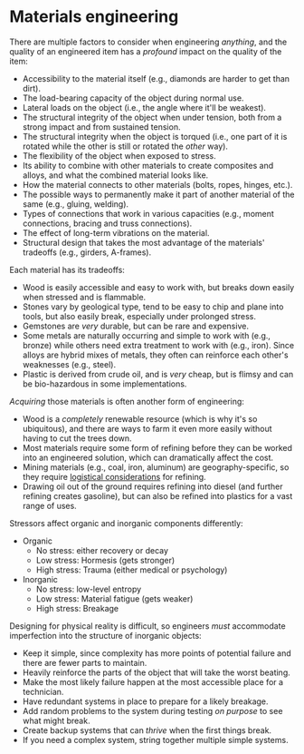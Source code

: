 
# Materials engineering

There are multiple factors to consider when engineering *anything*, and the quality of an engineered item has a *profound* impact on the quality of the item:

- Accessibility to the material itself (e.g., diamonds are harder to get than dirt).
- The load-bearing capacity of the object during normal use.
- Lateral loads on the object (i.e., the angle where it'll be weakest).
- The structural integrity of the object when under tension, both from a strong impact and from sustained tension.
- The structural integrity when the object is torqued (i.e., one part of it is rotated while the other is still or rotated the *other* way).
- The flexibility of the object when exposed to stress.
- Its ability to combine with other materials to create composites and alloys, and what the combined material looks like.
- How the material connects to other materials (bolts, ropes, hinges, etc.).
- The possible ways to permanently make it part of another material of the same (e.g., gluing, welding).
- Types of connections that work in various capacities (e.g., moment connections, bracing and truss connections).
- The effect of long-term vibrations on the material.
- Structural design that takes the most advantage of the materials' tradeoffs (e.g., girders, A-frames).

Each material has its tradeoffs:

- Wood is easily accessible and easy to work with, but breaks down easily when stressed and is flammable.
- Stones vary by geological type, tend to be easy to chip and plane into tools, but also easily break, especially under prolonged stress.
- Gemstones are *very* durable, but can be rare and expensive.
- Some metals are naturally occurring and simple to work with (e.g., bronze) while others need extra treatment to work with (e.g., iron). Since alloys are hybrid mixes of metals, they often can reinforce each other's weaknesses (e.g., steel).
- Plastic is derived from crude oil, and is *very* cheap, but is flimsy and can be bio-hazardous in some implementations.

*Acquiring* those materials is often another form of engineering:

- Wood is a *completely* renewable resource (which is why it's so ubiquitous), and there are ways to farm it even more easily without having to cut the trees down.
- Most materials require some form of refining before they can be worked into an engineered solution, which can dramatically affect the cost.
- Mining materials (e.g., coal, iron, aluminum) are geography-specific, so they require [logistical considerations](logistics.md) for refining.
- Drawing oil out of the ground requires refining into diesel (and further refining creates gasoline), but can also be refined into plastics for a vast range of uses.

Stressors affect organic and inorganic components differently:

- Organic
  - No stress: either recovery or decay
  - Low stress: Hormesis (gets stronger)
  - High stress: Trauma (either medical or psychology)
- Inorganic
  - No stress: low-level entropy
  - Low stress: Material fatigue (gets weaker)
  - High stress: Breakage

Designing for physical reality is difficult, so engineers *must* accommodate imperfection into the structure of inorganic objects:

- Keep it simple, since complexity has more points of potential failure and there are fewer parts to maintain.
- Heavily reinforce the parts of the object that will take the worst beating.
- Make the most likely failure happen at the most accessible place for a technician.
- Have redundant systems in place to prepare for a likely breakage.
- Add random problems to the system during testing *on purpose* to see what might break.
- Create backup systems that can *thrive* when the first things break.
- If you need a complex system, string together multiple simple systems.
